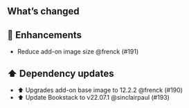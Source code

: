 ## What’s changed

## 🚀 Enhancements

- Reduce add-on image size @frenck (#191)

## ⬆️ Dependency updates

- ⬆️ Upgrades add-on base image to 12.2.2 @frenck (#190)
- ⬆️ Update Bookstack to v22.07.1 @sinclairpaul (#193)
